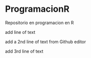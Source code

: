 # ProgramacionR
Repositorio en programacion en R

add line of text


add a 2nd line of text from Github editor

add 3rd line of text 
